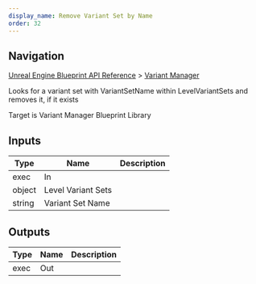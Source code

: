 ```yaml
---
display_name: Remove Variant Set by Name
order: 32
---
```

## Navigation

[Unreal Engine Blueprint API Reference](https://dev.epicgames.com/documentation/en-us/unreal-engine/BlueprintAPI) > [Variant Manager](https://dev.epicgames.com/documentation/en-us/unreal-engine/BlueprintAPI/VariantManager)

Looks for a variant set with VariantSetName within LevelVariantSets and removes it, if it exists

Target is Variant Manager Blueprint Library

## Inputs

| Type | Name | Description |
| --- | --- | --- |
| exec | In |  |
| object | Level Variant Sets |  |
| string | Variant Set Name |  |

## Outputs

| Type | Name | Description |
| --- | --- | --- |
| exec | Out |  |
